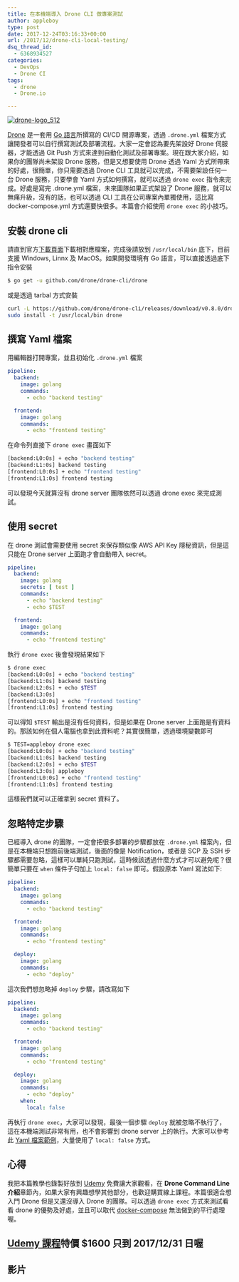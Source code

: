```yaml
---
title: 在本機端導入 Drone CLI 做專案測試
author: appleboy
type: post
date: 2017-12-24T03:16:33+00:00
url: /2017/12/drone-cli-local-testing/
dsq_thread_id:
  - 6368934527
categories:
  - DevOps
  - Drone CI
tags:
  - drone
  - Drone.io

---
```

[<img src="https://i1.wp.com/c1.staticflickr.com/5/4236/34957940160_435d83114f_z.jpg?w=840&#038;ssl=1" alt="drone-logo_512" data-recalc-dims="1" />][1]

[Drone][2] 是一套用 [Go 語言][3]所撰寫的 CI/CD 開源專案，透過 `.drone.yml` 檔案方式讓開發者可以自行撰寫測試及部署流程。大家一定會認為要先架設好 Drone 伺服器，才能透過 Git Push 方式來達到自動化測試及部署專案。現在跟大家介紹，如果你的團隊尚未架設 Drone 服務，但是又想要使用 Drone 透過 Yaml 方式所帶來的好處，很簡單，你只需要透過 Drone CLI 工具就可以完成，不需要架設任何一台 Drone 服務，只要學會 Yaml 方式如何撰寫，就可以透過 `drone exec` 指令來完成。好處是寫完 .drone.yml 檔案，未來圖隊如果正式架設了 Drone 服務，就可以無痛升級，沒有的話，也可以透過 CLI 工具在公司專案內單獨使用，這比寫 docker-compose.yml 方式還要快很多。本篇會介紹使用 `drone exec` 的小技巧。

<!--more-->

## 安裝 drone cli

請直到官方[下載頁面][4]下載相對應檔案，完成後請放到 `/usr/local/bin` 底下，目前支援 Windows, Linnx 及 MacOS。如果開發環境有 Go 語言，可以直接透過底下指令安裝

```bash
$ go get -u github.com/drone/drone-cli/drone
```

或是透過 tarbal 方式安裝

```bash
curl -L https://github.com/drone/drone-cli/releases/download/v0.8.0/drone_linux_amd64.tar.gz | tar zx
sudo install -t /usr/local/bin drone
```

## 撰寫 Yaml 檔案

用編輯器打開專案，並且初始化 `.drone.yml` 檔案

```yml
pipeline:
  backend:
    image: golang
    commands:
      - echo "backend testing"

  frontend:
    image: golang
    commands:
      - echo "frontend testing"
```

在命令列直接下 `drone exec` 畫面如下

```bash
[backend:L0:0s] + echo "backend testing"
[backend:L1:0s] backend testing
[frontend:L0:0s] + echo "frontend testing"
[frontend:L1:0s] frontend testing
```

可以發現今天就算沒有 drone server 團隊依然可以透過 drone exec 來完成測試。

## 使用 secret

在 drone 測試會需要使用 secret 來保存類似像 AWS API Key 隱秘資訊，但是這只能在 Drone server 上面跑才會自動帶入 secret。

```yml
pipeline:
  backend:
    image: golang
    secrets: [ test ]
    commands:
      - echo "backend testing"
      - echo $TEST

  frontend:
    image: golang
    commands:
      - echo "frontend testing"
```

執行 `drone exec` 後會發現結果如下

```bash
$ drone exec
[backend:L0:0s] + echo "backend testing"
[backend:L1:0s] backend testing
[backend:L2:0s] + echo $TEST
[backend:L3:0s]
[frontend:L0:0s] + echo "frontend testing"
[frontend:L1:0s] frontend testing
```

可以得知 `$TEST` 輸出是沒有任何資料，但是如果在 Drone server 上面跑是有資料的。那該如何在個人電腦也拿到此資料呢？其實很簡單，透過環境變數即可

```bash
$ TEST=appleboy drone exec
[backend:L0:0s] + echo "backend testing"
[backend:L1:0s] backend testing
[backend:L2:0s] + echo $TEST
[backend:L3:0s] appleboy
[frontend:L0:0s] + echo "frontend testing"
[frontend:L1:0s] frontend testing
```

這樣我們就可以正確拿到 secret 資料了。

## 忽略特定步驟

已經導入 drone 的團隊，一定會把很多部署的步驟都放在 `.drone.yml` 檔案內，但是在本機端只想跑前後端測試，後面的像是 Notification，或者是 SCP 及 SSH 步驟都需要忽略，這樣可以單純只跑測試，這時候該透過什麼方式才可以避免呢？很簡單只要在 `when` 條件子句加上 `local: false` 即可。假設原本 Yaml 寫法如下:

```yml
pipeline:
  backend:
    image: golang
    commands:
      - echo "backend testing"

  frontend:
    image: golang
    commands:
      - echo "frontend testing"

  deploy:
    image: golang
    commands:
      - echo "deploy"
```

這次我們想忽略掉 `deploy` 步驟，請改寫如下

```yml
pipeline:
  backend:
    image: golang
    commands:
      - echo "backend testing"

  frontend:
    image: golang
    commands:
      - echo "frontend testing"

  deploy:
    image: golang
    commands:
      - echo "deploy"
    when:
      local: false
```

再執行 `drone exec`，大家可以發現，最後一個步驟 `deploy` 就被忽略不執行了，這在本機端測試非常有用，也不會影響到 drone server 上的執行。大家可以參考此 [Yaml 檔案範例][5]，大量使用了 `local: false` 方式。

## 心得

我把本篇教學也錄製好放到 [Udemy][6] 免費讓大家觀看，在 **Drone Command Line 介紹**章節內，如果大家有興趣想學其他部分，也歡迎購買線上課程。本篇很適合想入門 Drone 但是又還沒導入 Drone 的團隊。可以透過 `drone exec` 方式來測試看看 drone 的優勢及好處，並且可以取代 [docker-compose][7] 無法做到的平行處理喔。

## [Udemy 課程][6]特價 $1600 只到 2017/12/31 日喔

## 影片

 [1]: https://www.flickr.com/photos/appleboy/34957940160/in/dateposted-public/ "drone-logo_512"
 [2]: https://github.com/drone/drone
 [3]: https://golang.org
 [4]: http://docs.drone.io/cli-installation/
 [5]: https://github.com/appleboy/gorush/blob/master/.drone.yml
 [6]: https://www.udemy.com/devops-oneday/?couponCode=KUBERNETES
 [7]: https://docs.docker.com/compose/